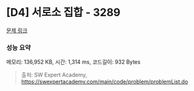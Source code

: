 # [D4] 서로소 집합 - 3289 

[문제 링크](https://swexpertacademy.com/main/code/problem/problemDetail.do?contestProbId=AWBJKA6qr2oDFAWr) 

### 성능 요약

메모리: 136,952 KB, 시간: 1,314 ms, 코드길이: 932 Bytes



> 출처: SW Expert Academy, https://swexpertacademy.com/main/code/problem/problemList.do